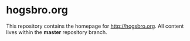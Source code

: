 hogsbro.org
===========

This repository contains the homepage for http://hogsbro.org. All content lives within the **master** repository branch.

